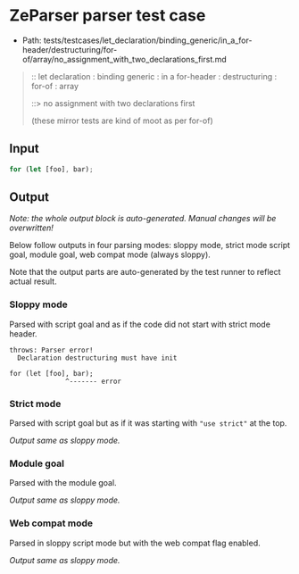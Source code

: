# ZeParser parser test case

- Path: tests/testcases/let_declaration/binding_generic/in_a_for-header/destructuring/for-of/array/no_assignment_with_two_declarations_first.md

> :: let declaration : binding generic : in a for-header : destructuring : for-of : array
>
> ::> no assignment with two declarations first
>
> (these mirror tests are kind of moot as per for-of)

## Input

`````js
for (let [foo], bar);
`````

## Output

_Note: the whole output block is auto-generated. Manual changes will be overwritten!_

Below follow outputs in four parsing modes: sloppy mode, strict mode script goal, module goal, web compat mode (always sloppy).

Note that the output parts are auto-generated by the test runner to reflect actual result.

### Sloppy mode

Parsed with script goal and as if the code did not start with strict mode header.

`````
throws: Parser error!
  Declaration destructuring must have init

for (let [foo], bar);
              ^------- error
`````

### Strict mode

Parsed with script goal but as if it was starting with `"use strict"` at the top.

_Output same as sloppy mode._

### Module goal

Parsed with the module goal.

_Output same as sloppy mode._

### Web compat mode

Parsed in sloppy script mode but with the web compat flag enabled.

_Output same as sloppy mode._
